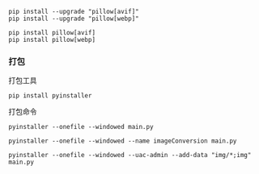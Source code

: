 

```angular2html
pip install --upgrade "pillow[avif]"
pip install --upgrade "pillow[webp]"

pip install pillow[avif]
pip install pillow[webp]
```


### 打包

打包工具
```
pip install pyinstaller
```

打包命令
```
pyinstaller --onefile --windowed main.py

pyinstaller --onefile --windowed --name imageConversion main.py

pyinstaller --onefile --windowed --uac-admin --add-data "img/*;img"  main.py

```


